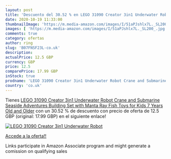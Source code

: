 ```yaml
---
layout: post
title: 'Descuento del 30.52 % en LEGO 31090 Creator 3in1 Underwater Robot'
date: 2020-10-19 11:33:00
thumbnailImage: 'https://m.media-amazon.com/images/I/51aPJshlx7L._SL200_.jpg'
images: [ 'https://m.media-amazon.com/images/I/51aPJshlx7L._SL200_.jpg' ]
comments: true
category: ofertas
author: ring
slug: 'B07FNSF23L-co.uk'
description:
actualPrice: 12.5 GBP
currency: GBP
price: 12.5
comparePrice: 17.99 GBP
inStock: true
prodname: 'LEGO 31090 Creator 3in1 Underwater Robot Crane and Submarine  Seaside Adventures Building Set with Manta Ray Fish  Toys for Kids 7 Years Old and Older'
country: 'co.uk'
---
```


Tienes [LEGO 31090 Creator 3in1 Underwater Robot Crane and Submarine  Seaside Adventures Building Set with Manta Ray Fish  Toys for Kids 7 Years Old and Older](https://www.amazon.co.uk/dp/B07FNSF23L/?tag=tolees0a-21) con un 30.52 % de descuento con precio de oferta de 12.5 GBP (original: 17.99 GBP) en el siguiente enlace!

[![LEGO 31090 Creator 3in1 Underwater Robot](https://m.media-amazon.com/images/I/51aPJshlx7L._SL200_.jpg)](https://www.amazon.co.uk/dp/B07FNSF23L/?tag=tolees0a-21)

[Accede a la oferta!!](https://www.amazon.co.uk/dp/B07FNSF23L/?tag=tolees0a-21)

Links participate in Amazon Associate program and might generate a comission on qualifying sales


